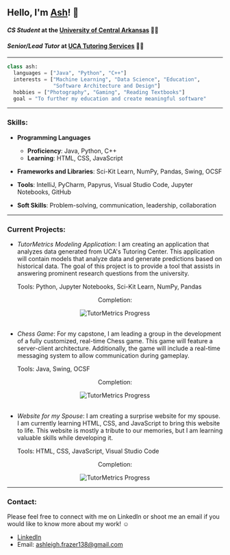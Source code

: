 ## Hello, I'm [Ash](https://www.linkedin.com/in/ashfrazer/)! 🤠

#### *CS Student* at the [University of Central Arkansas](https://uca.edu/ubulletin/colleges-departments/cs/computer-science/) 👩‍🎓

#### *Senior/Lead Tutor* at [UCA Tutoring Services](https://uca.edu/studentsuccess/tutoring-schedule/) 👩‍🏫
---
``` Python
class ash:
  languages = ["Java", "Python", "C++"]
  interests = ["Machine Learning", "Data Science", "Education",
               "Software Architecture and Design"]
  hobbies = ["Photography", "Gaming", "Reading Textbooks"]
  goal = "To further my education and create meaningful software"
```
---
### Skills:
- **Programming Languages**
  - **Proficiency**: Java, Python, C++
  - **Learning**: HTML, CSS, JavaScript
    
- **Frameworks and Libraries**: Sci-Kit Learn, NumPy, Pandas, Swing, OCSF
  
- **Tools**: IntelliJ, PyCharm, Papyrus, Visual Studio Code, Jupyter Notebooks, GitHub
  
- **Soft Skills**: Problem-solving, communication, leadership, collaboration
  
---
### Current Projects:

- *TutorMetrics Modeling Application*: I am creating an application that analyzes data generated from UCA's Tutoring Center. This application will contain models that analyze data and generate predictions based on historical data. The goal of this project is to provide a tool that assists in answering prominent research questions from the university.
  
  Tools: Python, Jupyter Notebooks, Sci-Kit Learn, NumPy, Pandas
<div align="center">
  <p>Completion:</p>
  <img src="https://progress-bar.xyz/15" alt="TutorMetrics Progress">
</div>

<br>

- *Chess Game*: For my capstone, I am leading a group in the development of a fully customized, real-time Chess game. This game will feature a server-client architecture. Additionally, the game will include a real-time messaging system to allow communication during gameplay.

    Tools: Java, Swing, OCSF
<div align="center">
  <p>Completion:</p>
  <img src="https://progress-bar.xyz/10" alt="TutorMetrics Progress">
</div>

<br> 

- *Website for my Spouse*: I am creating a surprise website for my spouse. I am currently learning HTML, CSS, and JavaScript to bring this website to life. This website is mostly a tribute to our memories, but I am learning valuable skills while developing it.

    Tools: HTML, CSS, JavaScript, Visual Studio Code
<div align="center">
  <p>Completion:</p>
  <img src="https://progress-bar.xyz/60" alt="TutorMetrics Progress">
</div>

---
### Contact:
Please feel free to connect with me on LinkedIn or shoot me an email if you would like to know more about my work! ☺️
- [LinkedIn](https://www.linkedin.com/in/ashfrazer/)
- Email: ashleigh.frazer138@gmail.com
